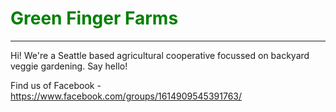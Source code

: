 <DOCTYPE html>
    
<HTML>

<head>
<title> Green Finger Farm</title>
</head>
<body>

</body>
<h1 style="color: green">Green Finger Farms</h1>
<hr>

<p>Hi! We're a Seattle based agricultural cooperative focussed on backyard veggie gardening. Say hello!</p>
Find us of Facebook - <a href="url">https://www.facebook.com/groups/1614909545391763/</a>

</HTML>

